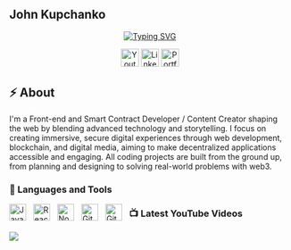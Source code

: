 ## John Kupchanko

<p align="center">
  <a href="https://git.io/typing-svg"><img src="https://readme-typing-svg.demolab.com?font=Fira+Code&pause=1000&color=F75C7E&random=false&width=435&lines=Front+End+Developer;Smart+Contract+Developer;Technical+Educator" alt="Typing SVG" /></a>
</p>

<p align="center">
  <a href="https://www.youtube.com/@BlockchainBuilders"><img width="32px" alt="Youtube" title="Youtube" src="https://i.imgur.com/qiXu7b2.png"/></a>
  <a href="https://www.linkedin.com/in/john-kupchanko/"><img width="32px" alt="LinkedIn" title="LinkedIn" src="https://i.imgur.com/yRpa1dQ.png"/></a>
  <a href="https://jkupchanko.github.io/Portfolio"><img width="32px" alt="Portfolio" title="Portfolio" src="https://www.cleanpng.com/png-computer-icons-web-browser-1535230/"/></a>
<p/>

## ⚡ About
<p>I'm a Front-end and Smart Contract Developer / Content Creator shaping the web by blending advanced technology and storytelling. I focus on creating immersive, secure digital experiences through web development, blockchain, and digital media, aiming to make decentralized applications accessible and engaging. All coding projects are built from the ground up, from planning and designing to solving real-world problems with web3.</p>

### 🧰 Languages and Tools

<img align="left" alt="JavaScript" width="30px" style="padding-right:10px;" src="https://cdn.jsdelivr.net/gh/devicons/devicon/icons/javascript/javascript-plain.svg" />
<img align="left" alt="React" width="30px" style="padding-right:10px;" src="https://cdn.jsdelivr.net/gh/devicons/devicon/icons/react/react-original.svg" />
<img align="left" alt="NodeJS" width="30px" style="padding-right:10px;" src="https://cdn.jsdelivr.net/gh/devicons/devicon/icons/nodejs/nodejs-original.svg" />
<img align="left" alt="GitHub" width="30px" style="padding-right:10px;" src="https://cdn.jsdelivr.net/gh/devicons/devicon/icons/github/github-original.svg" />
<img align="left" alt="GitHub" width="30px" style="padding-right:10px;" src="https://cdn.jsdelivr.net/gh/devicons/devicon/icons/solidity/solidity-original.svg" />

### 📺 Latest YouTube Videos

<!-- BEGIN YOUTUBE-CARDS -->
<!-- END YOUTUBE-CARDS -->

[<img src="https://custom-icon-badges.demolab.com/badge/-Subscribe%20For%20More-red?style=for-the-badge&logo=video&logoColor=white"/>](https://www.youtube.com/@BlockchainBuilders/)

[website]: https://jkupchanko.github.io/Portfolio
[youtube]: https://www.youtube.com/@BlockchainBuilders/
